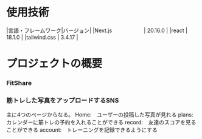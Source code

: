 # 使用技術
|言語・フレームワーク|バージョン|
|Next.js　　　　　　| 20.16.0 |
|react             | 18.1.0  |
|tailwind.css      | 3.4.17  |


  # プロジェクトの概要
### FitShare
### 筋トレした写真をアップロードするSNS
主に4つのページからなる。
Home:　ユーザーの投稿した写真が見れる
plans:　カレンダーに筋トレの予約を入れることができる
record:　友達のスコアを見ることができる
account:　トレーニングを記録できるようにする





